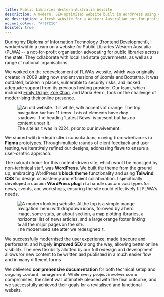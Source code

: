 ```yaml
---
title: Public Libraries Western Australia Website
description: A modern, SEO-optimised website built in WordPress using current tech for Public Libraries Westeren Australia (PLWA).
og_description: A fresh website for a Western Australian not-for-profit.
accent_colour: "#f97216"
hoisted: true
---
```


During my Diploma of Information Technology (Frontend Development), I worked within a team on a website for Public Libraries Western Australia (PLWA) -- a not-for-profit organisation advocating for public libraries across the state. They collaborate with local and state governments, as well as a range of national organisations.

We worked on the redevelopment of PLWA’s website, which was originally created in 2009 using now ancient versions of Joomla and Bootstrap. It was outdated, broken in places, vulnerable to security risks, and lacked adequate support from its previous hosting provider. Our team, which included [Emily Drage](https://emilydrage.com), [Zoe Chan](https://zoecchan.me), and Maria Benic, took on the challenge of modernising their online presence.

<figure class="right">
<img src="/assets/portfolio/public-libraries-western-australia/old-site.avif" alt="An old website. It is white, with accents of orange. The top navigation bar has 11 items. Lots of elements have drop shadows. The heading 'Latest News' is present but has no content under it.">
<figcaption>The site as it was in 2024, prior to our involvement.</figcaption>
</figure>

We started with in-depth client consultations, moving from wireframes to **Figma** prototypes. Through multiple rounds of client feedback and user testing, we iteratively refined our designs, addressing flaws to ensure a user-centric approach.

The natural choice for this content-driven site, which would be managed by non-technical staff, was **WordPress**. We built the theme from the ground up, embracing WordPress's **block theme** functionality and using **Tailwind CSS** for design consistency and efficient collaboration. I specifically developed a custom **WordPress plugin** to handle custom post types for news, events, and workshops, ensuring the site could effectively fit PLWA's needs.

<figure>
<img src="/assets/portfolio/public-libraries-western-australia/new-site.avif" alt="A modern looking website. At the top is a simple orange navigation menu with dropdown icons, followed by a hero image, some stats, an about section, a map plotting libraries, a horizontal list of news articles, and a large orange footer linking to all the major pages on the site.">
<figcaption>The modernised site after we redesigned it.</figcaption>
</figure>

We successfully modernised the user experience, made it secure and performant, and hugely **improved SEO** along the way, allowing better online visibility. The new flexibility allotted by our full redesign and development allows for new content to be written and published in a much easier flow and in many different forms.

We delivered **comprehensive documentation** for both technical setup and ongoing content management. While every project involves some compromises, the client was ultimately pleased with the final outcome, and we successfully achieved their goals for a revitalised and functional website.
